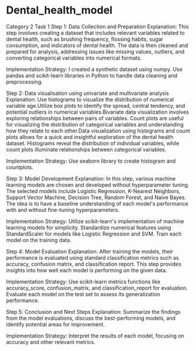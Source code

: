 # Dental_health_model
Category 2 Task 1
Step 1: Data Collection and Preparation
Explanation:
This step involves creating a dataset that includes relevant variables related to dental health, such as brushing frequency, flossing habits, sugar consumption, and indicators of dental health. The data is then cleaned and prepared for analysis, addressing issues like missing values, outliers, and converting categorical variables into numerical formats.

Implementation Strategy:
I created a synthetic dataset using numpy.
Use pandas and scikit-learn libraries in Python to handle data cleaning and preprocessing.

Step 2: Data visualisation using univariate and multivariate analysis
Explanation:
Use histograms to visualize the distribution of numerical variable age.Utilize box plots to identify the spread, central tendency, and potential outliers in numerical variables.Bivariate data visualization involves exploring relationships between pairs of variables. Count plots are useful for visualizing the distribution of categorical variables and understanding how they relate to each other.Data visualization using histograms and count plots allows for a quick and insightful exploration of the dental health dataset. Histograms reveal the distribution of individual variables, while count plots illuminate relationships between categorical variables.

Implementation Strategy:
Use seaborn library to create histogram and countplots.

Step 3: Model Development
Explanation:
In this step, various machine learning models are chosen and developed without hyperparameter tuning. The selected models include Logistic Regression, K-Nearest Neighbors, Support Vector Machine, Decision Tree, Random Forest, and Naive Bayes. The idea is to have a baseline understanding of each model's performance with and without fine-tuning hyperparameters.

Implementation Strategy:
Utilize scikit-learn's implementation of machine learning models for simplicity.
Standardize numerical features using StandardScaler for models like Logistic Regression and SVM.
Train each model on the training data.

Step 4: Model Evaluation
Explanation:
After training the models, their performance is evaluated using standard classification metrics such as accuracy, confusion matrix, and classification report. This step provides insights into how well each model is performing on the given data. 

Implementation Strategy:
Use scikit-learn metrics functions like accuracy_score, confusion_matrix, and classification_report for evaluation.
Evaluate each model on the test set to assess its generalization performance.

Step 5: Conclusion and Next Steps
Explanation:
Summarize the findings from the model evaluations, discuss the best-performing models, and identify potential areas for improvement. 

Implementation Strategy:
Interpret the results of each model, focusing on accuracy and other relevant metrics.
